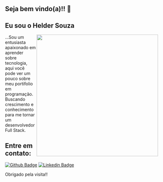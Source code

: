 ## Seja bem vindo(a)!! 👋

## Eu sou o Helder Souza
<p> <img src="https://i.imgur.com/STFT2Qk.png?1" width="400" height="400" align="right">
 ...Sou um entusiasta apaixonado em aprender sobre tecnologia, aqui você pode ver um pouco sobre meu portifolio em programação.<br>
Buscando crescimento e conhecimento para me tornar um desenvolvedor Full Stack.<br>
</p>

## Entre em contato:
[![Github Badge](https://img.shields.io/badge/-Github-000?style=flat-square&logo=Github&logoColor=white&link=https://github.com/Helder-Souza)](https://github.com/Helder-Souza)
[![Linkedin Badge](https://img.shields.io/badge/-LinkedIn-blue?style=flat-square&logo=Linkedin&logoColor=white&link=https://www.linkedin.com/in/helder-souza-7b3591183//)](https://www.linkedin.com/in/helder-souza-7b3591183/)

Obrigado pela visita!!
<!--
**Helder-Souza/Helder-Souza** is a ✨ _special_ ✨ repository because its `README.md` (this file) appears on your GitHub profile.

Here are some ideas to get you started:

- 🔭 I’m currently working on ...
- 🌱 I’m currently learning ...
- 👯 I’m looking to collaborate on ...
- 🤔 I’m looking for help with ...
- 💬 Ask me about ...
- 📫 How to reach me: ...
- 😄 Pronouns: ...
- ⚡ Fun fact: ...
-->
